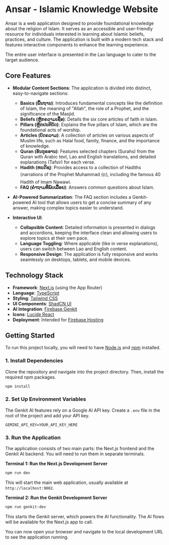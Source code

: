 # Ansar - Islamic Knowledge Website

Ansar is a web application designed to provide foundational knowledge about the religion of Islam. It serves as an accessible and user-friendly resource for individuals interested in learning about Islamic beliefs, practices, and culture. The application is built with a modern tech stack and features interactive components to enhance the learning experience.

The entire user interface is presented in the Lao language to cater to the target audience.

## Core Features

-   **Modular Content Sections**: The application is divided into distinct, easy-to-navigate sections:
    -   **Basics (ພື້ນຖານ)**: Introduces fundamental concepts like the definition of Islam, the meaning of "Allah", the role of a Prophet, and the significance of the Masjid.
    -   **Beliefs (ຫຼັກຄວາມເຊື່ອ)**: Details the six core articles of faith in Islam.
    -   **Pillars (ຫຼັກປະຕິບັດ)**: Explains the five pillars of Islam, which are the foundational acts of worship.
    -   **Articles (ບົດຄວາມ)**: A collection of articles on various aspects of Muslim life, such as Halal food, family, finance, and the importance of knowledge.
    -   **Quran (ອັນກຸຣອານ)**: Features selected chapters (Surahs) from the Quran with Arabic text, Lao and English translations, and detailed explanations (Tafsir) for each verse.
    -   **Hadith (ຫະດີຊ)**: Provides access to a collection of Hadiths (narrations of the Prophet Muhammad ﷺ), including the famous 40 Hadith of Imam Nawawi.
    -   **FAQ (ຄຳຖາມທີ່ພົບເລື້ອຍ)**: Answers common questions about Islam.

-   **AI-Powered Summarization**: The FAQ section includes a Genkit-powered AI tool that allows users to get a concise summary of any answer, making complex topics easier to understand.

-   **Interactive UI**:
    -   **Collapsible Content**: Detailed information is presented in dialogs and accordions, keeping the interface clean and allowing users to explore topics at their own pace.
    -   **Language Toggling**: Where applicable (like in verse explanations), users can switch between Lao and English content.
    -   **Responsive Design**: The application is fully responsive and works seamlessly on desktops, tablets, and mobile devices.

## Technology Stack

-   **Framework**: [Next.js](https://nextjs.org/) (using the App Router)
-   **Language**: [TypeScript](https://www.typescriptlang.org/)
-   **Styling**: [Tailwind CSS](https://tailwindcss.com/)
-   **UI Components**: [ShadCN UI](https://ui.shadcn.com/)
-   **AI Integration**: [Firebase Genkit](https://firebase.google.com/docs/genkit)
-   **Icons**: [Lucide React](https://lucide.dev/guide/packages/lucide-react)
-   **Deployment**: Intended for [Firebase Hosting](https://firebase.google.com/docs/hosting)

## Getting Started

To run this project locally, you will need to have [Node.js](https://nodejs.org/) and [npm](https://www.npmjs.com/) installed.

### 1. Install Dependencies

Clone the repository and navigate into the project directory. Then, install the required npm packages.

```bash
npm install
```

### 2. Set Up Environment Variables

The Genkit AI features rely on a Google AI API key. Create a `.env` file in the root of the project and add your API key.

```.env
GEMINI_API_KEY=YOUR_API_KEY_HERE
```

### 3. Run the Application

The application consists of two main parts: the Next.js frontend and the Genkit AI backend. You will need to run them in separate terminals.

**Terminal 1: Run the Next.js Development Server**

```bash
npm run dev
```

This will start the main web application, usually available at `http://localhost:9002`.

**Terminal 2: Run the Genkit Development Server**

```bash
npm run genkit:dev
```

This starts the Genkit server, which powers the AI functionality. The AI flows will be available for the Next.js app to call.

You can now open your browser and navigate to the local development URL to see the application running.
